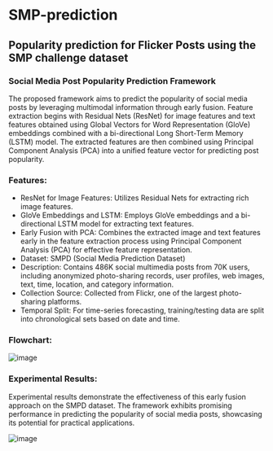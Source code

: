 # SMP-prediction
## Popularity prediction for Flicker Posts using the SMP challenge dataset
### Social Media Post Popularity Prediction Framework
The proposed framework aims to predict the popularity of social media posts by leveraging multimodal information through early fusion. Feature extraction begins with Residual Nets (ResNet) for image features and text features obtained using Global Vectors for Word Representation (GloVe) embeddings combined with a bi-directional Long Short-Term Memory (LSTM) model. The extracted features are then combined using Principal Component Analysis (PCA) into a unified feature vector for predicting post popularity.

### Features:
* ResNet for Image Features: Utilizes Residual Nets for extracting rich image features.
* GloVe Embeddings and LSTM: Employs GloVe embeddings and a bi-directional LSTM model for extracting text features.
* Early Fusion with PCA: Combines the extracted image and text features early in the feature extraction process using Principal Component Analysis (PCA) for effective feature representation.
* Dataset: SMPD (Social Media Prediction Dataset)
* Description: Contains 486K social multimedia posts from 70K users, including anonymized photo-sharing records, user profiles, web images, text, time, location, and category information.
* Collection Source: Collected from Flickr, one of the largest photo-sharing platforms.
* Temporal Split: For time-series forecasting, training/testing data are split into chronological sets based on date and time.
### Flowchart: 

![image](https://github.com/A5hw1nneg1/SMP-prediction/assets/96017158/dc7b114c-ae76-4094-9a06-454f4f911036)

### Experimental Results:
Experimental results demonstrate the effectiveness of this early fusion approach on the SMPD dataset. The framework exhibits promising performance in predicting the popularity of social media posts, showcasing its potential for practical applications.

![image](https://github.com/A5hw1nneg1/SMP-prediction/assets/96017158/0309aebc-d0cc-44b8-b076-8b1dbff5583c)


